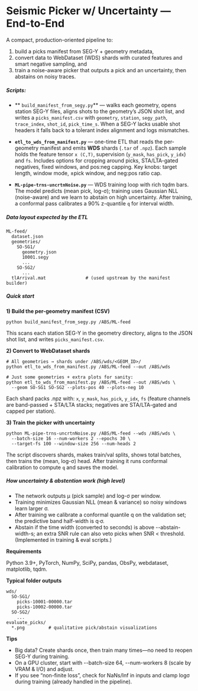 # **Seismic Picker w/ Uncertainty — End-to-End**

A compact, production-oriented pipeline to:

1. build a picks manifest from SEG-Y + geometry metadata,
2. convert data to WebDataset (WDS) shards with curated features and smart negative sampling, and
3. train a noise-aware picker that outputs a pick and an uncertainty, then abstains on noisy traces.

##### **Scripts:**

- ** `build_manifest_from_segy.py`** — walks each geometry, opens station SEG-Y files, aligns shots to the geometry’s JSON shot list, and writes a `picks_manifest.csv` with `geometry`, `station`, `segy_path`, `trace_index`, `shot_id`, `pick_time_s`. When a SEG-Y lacks usable shot headers it falls back to a tolerant index alignment and logs mismatches.

- **`etl_to_wds_from_manifest.py`** — one-time ETL that reads the per-geometry manifest and emits **WDS** shards (`.tar` of `.npz`). Each sample holds the feature tensor `x (C,T)`, supervision (`y_mask`, `has_pick`, `y_idx`) and `fs`. Includes options for cropping around picks, STA/LTA-gated negatives, fixed windows, and pos:neg capping. Key knobs: target length, window mode, ±pick window, and neg:pos ratio cap.

- **`ML-pipe-trns-uncrtnNoise.py`** — WDS training loop with rich tqdm bars. The model predicts (mean pick, log-σ); training uses Gaussian NLL (noise-aware) and we learn to abstain on high uncertainty. After training, a conformal pass calibrates a 90% z-quantile `q` for interval width.

##### **Data layout expected by the ETL**
```
ML-feed/
  dataset.json
  geometries/
    SO-SG1/
      geometry.json
      10001.segy
      ...
    SO-SG2/
      ...
  tlArrival.mat               # (used upstream by the manifest builder)
```

##### **Quick start**

**1) Build the per-geometry manifest (CSV)**
```
python build_manifest_from_segy.py /ABS/ML-feed
```
This scans each station SEG-Y in the geometry directory, aligns to the JSON shot list, and writes `picks_manifest.csv`. 

**2) Convert to WebDataset shards**
```
# All geometries → shards under /ABS/wds/<GEOM_ID>/
python etl_to_wds_from_manifest.py /ABS/ML-feed --out /ABS/wds

# Just some geometries + extra plots for sanity:
python etl_to_wds_from_manifest.py /ABS/ML-feed --out /ABS/wds \
  --geom SO-SG1 SO-SG2 --plots-pos 40 --plots-neg 10
```
Each shard packs .npz with: `x`, `y_mask`, `has_pick`, `y_idx`, `fs` (feature channels are band-passed + STA/LTA stacks; negatives are STA/LTA-gated and capped per station). 

**3) Train the picker with uncertainty**

```
python ML-pipe-trns-uncrtnNoise.py /ABS/ML-feed --wds /ABS/wds \
  --batch-size 16 --num-workers 2 --epochs 30 \
  --target-fs 100 --window-size 256 --num-heads 2
```
The script discovers shards, makes train/val splits, shows total batches, then trains the (mean, log-σ) head. After training it runs conformal calibration to compute `q` and saves the model. 

##### **How uncertainty & abstention work (high level)**
- The network outputs μ (pick sample) and log-σ per window.
- Training minimizes Gaussian NLL (mean & variance) so noisy windows learn larger σ.
- After training we calibrate a conformal quantile q on the validation set; the predictive band half-width is q·σ.
- Abstain if the time width (converted to seconds) is above --abstain-width-s; an extra SNR rule can also veto picks when SNR < threshold. (Implemented in training & eval scripts.)

**Requirements**

Python 3.9+, PyTorch, NumPy, SciPy, pandas, ObsPy, webdataset, matplotlib, tqdm.


**Typical folder outputs**
```
wds/
  SO-SG1/
    picks-10001-00000.tar
    picks-10002-00000.tar
  SO-SG2/
    ...
evaluate_picks/
  *.png         # qualitative pick/abstain visualizations

```

**Tips**
- Big data? Create shards once, then train many times—no need to reopen SEG-Y during training.
- On a GPU cluster, start with --batch-size 64, --num-workers 8 (scale by VRAM & I/O) and adjust.
- If you see “non-finite loss”, check for NaNs/Inf in inputs and clamp logσ during training (already handled in the pipeline).

